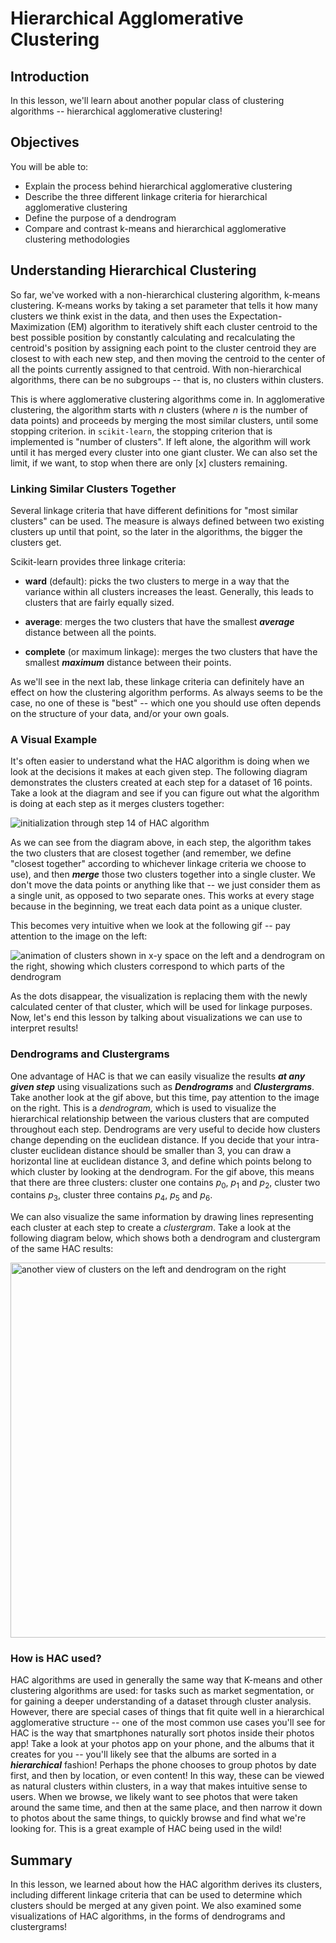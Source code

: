 # Hierarchical Agglomerative Clustering

## Introduction

In this lesson, we'll learn about another popular class of clustering algorithms -- hierarchical agglomerative clustering!

## Objectives

You will be able to:

- Explain the process behind hierarchical agglomerative clustering 
- Describe the three different linkage criteria for hierarchical agglomerative clustering 
- Define the purpose of a dendrogram 
- Compare and contrast k-means and hierarchical agglomerative clustering methodologies

## Understanding Hierarchical Clustering

So far, we've worked with a non-hierarchical clustering algorithm, k-means clustering. K-means works by taking a set parameter that tells it how many clusters we think exist in the data, and then uses the Expectation-Maximization (EM) algorithm to iteratively shift each cluster centroid to the best possible position by constantly calculating and recalculating the centroid's position by assigning each point to the cluster centroid they are closest to with each new step, and then moving the centroid to the center of all the points currently assigned to that centroid. With non-hierarchical algorithms, there can be no subgroups -- that is, no clusters within clusters.

This is where agglomerative clustering algorithms come in. In agglomerative clustering, the algorithm starts with $n$ clusters (where $n$ is the number of data points) and proceeds by merging the most similar clusters, until some stopping criterion. in `scikit-learn`, the stopping criterion that is implemented is "number of clusters".  If left alone, the algorithm will work until it has merged every cluster into one giant cluster. We can also set the limit, if we want, to stop when there are only \[x\] clusters remaining. 

### Linking Similar Clusters Together

Several linkage criteria that have different definitions for "most similar clusters" can be used. The measure is always defined between two existing clusters up until that point, so the later in the algorithms, the bigger the clusters get.

Scikit-learn provides three linkage criteria:

- **ward** (default): picks the two clusters to merge in a way that the variance within all clusters increases the least. Generally, this leads to clusters that are fairly equally sized.

- **average**: merges the two clusters that have the smallest **_average_** distance between all the points.

- **complete** (or maximum linkage): merges the two clusters that have the smallest **_maximum_** distance between their points.

As we'll see in the next lab, these linkage criteria can definitely have an effect on how the clustering algorithm performs. As always seems to be the case, no one of these is "best" -- which one you should use often depends on the structure of your data, and/or your own goals. 

### A Visual Example

It's often easier to understand what the HAC algorithm is doing when we look at the decisions it makes at each given step. The following diagram demonstrates the clusters created at each step for a dataset of 16 points. Take a look at the diagram and see if you can figure out what the algorithm is doing at each step as it merges clusters together:


<img src='https://raw.githubusercontent.com/learn-co-curriculum/dsc-hierarchical-agglomerative-clustering/master/images/hac_iterative.png' alt="initialization through step 14 of HAC algorithm">


As we can see from the diagram above, in each step, the algorithm takes the two clusters that are closest together (and remember, we define "closest together" according to whichever linkage criteria we choose to use), and then **_merge_** those two clusters together into a single cluster. We don't move the data points or anything like that -- we just consider them as a single unit, as opposed to two separate ones. This works at every stage because in the beginning, we treat each data point as a unique cluster. 

This becomes very intuitive when we look at the following gif -- pay attention to the image on the left:

<img src='https://raw.githubusercontent.com/learn-co-curriculum/dsc-hierarchical-agglomerative-clustering/master/images/dendrogram_gif.gif' alt="animation of clusters shown in x-y space on the left and a dendrogram on the right, showing which clusters correspond to which parts of the dendrogram">

As the dots disappear, the visualization is replacing them with the newly calculated center of that cluster, which will be used for linkage purposes. Now, let's end this lesson by talking about visualizations we can use to interpret results!

### Dendrograms and Clustergrams

One advantage of HAC is that we can easily visualize the results **_at any given step_** using visualizations such as **_Dendrograms_** and **_Clustergrams_**. Take another look at the gif above, but this time, pay attention to the image on the right.  This is a _dendrogram,_ which is used to visualize the hierarchical relationship between the various clusters that are computed throughout each step. Dendrograms are very useful to decide how clusters change depending on the euclidean distance. If you decide that your intra-cluster euclidean distance should be smaller than 3, you can draw a horizontal line at euclidean distance 3, and define which points belong to which cluster by looking at the dendrogram. For the gif above, this means that there are three clusters: cluster one contains $p_0$, $p_1$ and $p_2$, cluster two contains $p_3$, cluster three contains $p_4$, $p_5$ and $p_6$.

We can also visualize the same information by drawing lines representing each cluster at each step to create a _clustergram_. Take a look at the following diagram below, which shows both a dendrogram and clustergram of the same HAC results:

<img src='https://raw.githubusercontent.com/learn-co-curriculum/dsc-hierarchical-agglomerative-clustering/master/images/new_clustergram.png' alt="another view of clusters on the left and dendrogram on the right" width='600'>

### How is HAC used?

HAC algorithms are used in generally the same way that K-means and other clustering algorithms are used: for tasks such as market segmentation, or for gaining a deeper understanding of a dataset through cluster analysis. However, there are special cases of things that fit quite well in a hierarchical agglomerative structure -- one of the most common use cases you'll see for HAC is the way that smartphones naturally sort photos inside their photos app! Take a look at your photos app on your phone, and the albums that it creates for you -- you'll likely see that the albums are sorted in a **_hierarchical_** fashion! Perhaps the phone chooses to group photos by date first, and then by location,  or even content! In this way, these can be viewed as natural clusters within clusters, in a way that makes intuitive sense to users. When we browse, we likely want to see photos that were taken around the same time, and then at the same place, and then narrow it down to photos about the same things, to quickly browse and find what we're looking for. This is a great example of HAC being used in the wild!

## Summary

In this lesson, we learned about how the HAC algorithm derives its clusters, including different linkage criteria that can be used to determine which clusters should be merged at any given point. We also examined some visualizations of HAC algorithms, in the forms of dendrograms and clustergrams!
